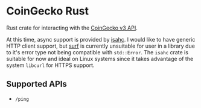 
# CoinGecko Rust

Rust crate for interacting with the [CoinGecko v3 API](https://www.coingecko.com/en/api).

At this time, async support is provided by [isahc](https://lib.rs/crates/isahc). I would like to have generic HTTP client support, but [surf](https://lib.rs/crates/surf) is currently unsuitable for user in a library due to it's error type not being compatible with `std::Error`. The `isahc` crate is suitable for now and ideal on Linux systems since it takes advantage of the system `libcurl` for HTTPS support.

## Supported APIs

- `/ping`